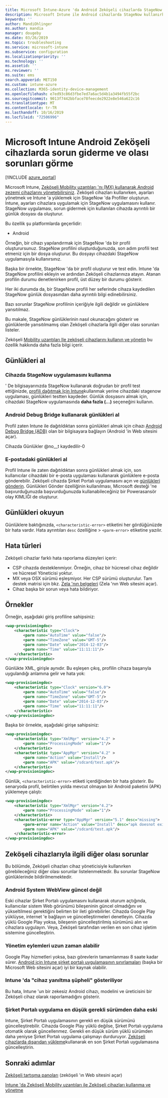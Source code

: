 ```yaml
---
title: Microsoft Intune-Azure 'da Android Zeköşeli cihazlarda StageNow günlüklerini kullanma | Microsoft Docs
description: Microsoft Intune ile Android cihazlarda StageNow kullanırken karşılaşılan yaygın sorunlar ve çözümleri bölümüne bakın. Ayrıca günlükleri nasıl alabileceğinizi öğrenin ve başarılı veya hatalara yönelik günlüklerin nasıl okunduğunu gösteren örneklere bakın.
keywords: ''
author: MandiOhlinger
ms.author: mandia
manager: dougeby
ms.date: 03/26/2019
ms.topic: troubleshooting
ms.service: microsoft-intune
ms.subservice: configuration
ms.localizationpriority: ''
ms.technology: ''
ms.assetid: ''
ms.reviewer: ''
ms.suite: ems
search.appverid: MET150
ms.custom: intune-azure
ms.collection: M365-identity-device-management
ms.openlocfilehash: e7ed93c86d3fbe7ed7a6ac5d4b1a3494fb55f2bc
ms.sourcegitcommit: 9013f7442bbface78feecde2922e8e546a622c16
ms.translationtype: MT
ms.contentlocale: tr-TR
ms.lasthandoff: 10/16/2019
ms.locfileid: "72506996"
---
```

# <a name="troubleshoot-and-see-potential-issues-on-android-zebra-devices-in-microsoft-intune"></a>Microsoft Intune Android Zeköşeli cihazlarda sorun giderme ve olası sorunları görme

[!INCLUDE [azure_portal](../includes/azure_portal.md)]

Microsoft Intune, [Zeköşeli Mobility uzantıları 'nı (MX) kullanarak Android zezemi cihazlarını yönetebilirsiniz](android-zebra-mx-overview.md). Zeköşeli cihazları kullanırken, ayarları yönetmek ve Intune 'a yüklemek için StageNow 'da Profiller oluşturun. Intune, ayarları cihazlara uygulamak için StageNow uygulamasını kullanır. StageNow uygulaması, sorun gidermek için kullanılan cihazda ayrıntılı bir günlük dosyası da oluşturur.

Bu özellik şu platformlarda geçerlidir:

- Android

Örneğin, bir cihazı yapılandırmak için StageNow 'da bir profil oluşturursunuz. StageNow profilini oluşturduğunuzda, son adım profili test etmeniz için bir dosya oluşturur. Bu dosyayı cihazdaki StageNow uygulamasıyla kullanırsınız.

Başka bir örnekte, StageNow 'da bir profil oluşturur ve test edin. Intune 'da StageNow profilini ekleyin ve ardından Zeköşeli cihazlarınıza atayın. Atanan profilin durumu denetlenirken profil, üst düzey bir durumu gösterir.

Her iki durumda da, bir StageNow profili her seferinde cihaza kaydedilen StageNow günlük dosyasından daha ayrıntılı bilgi edinebilirsiniz.

Bazı sorunlar StageNow profilinin içeriğiyle ilgili değildir ve günlüklere yansıtılmaz.

Bu makale, StageNow günlüklerinin nasıl okunacağını gösterir ve günlüklerde yansıtılmamış olan Zeköşeli cihazlarla ilgili diğer olası sorunları listeler.

Zeköşeli [Mobility uzantıları Ile zeköşeli cihazlarını kullanın ve yönetin](android-zebra-mx-overview.md) bu özellik hakkında daha fazla bilgi içerir.

## <a name="get-the-logs"></a>Günlükleri al

### <a name="use-the-stagenow-app-on-the-device"></a>Cihazda StageNow uygulamasını kullanma
' De bilgisayarınızda StageNow kullanarak doğrudan bir profil test ettiğinizde, [profili dağıtmak Için Intune](android-zebra-mx-overview.md#step-4-create-a-device-management-profile-in-stagenow)kullanmak yerine cihazdaki stagenow uygulaması, günlükleri testten kaydeder. Günlük dosyasını almak için, cihazdaki StageNow uygulamasında **daha fazla (...)** seçeneğini kullanın.

### <a name="get-logs-using-android-debug-bridge"></a>Android Debug Bridge kullanarak günlükleri al
Profil zaten Intune ile dağıtıldıktan sonra günlükleri almak için cihazı [Android Debug Bridge (ADB)](https://developer.android.com/studio/command-line/adb) olan bir bilgisayara bağlayın (Android 'in Web sitesini açar).

Cihazda Günlükler @no__t kaydedilir-0

### <a name="get-logs-from-email"></a>E-postadaki günlükleri al
Profil Intune ile zaten dağıtıldıktan sonra günlükleri almak için, son kullanıcılar cihazdaki bir e-posta uygulaması kullanarak günlüklere e-posta gönderebilir. Zeköşeli cihazda Şirket Portalı uygulamasını açın ve [günlükleri gönderin](https://docs.microsoft.com/intune-user-help/send-logs-to-your-it-admin-by-email-android). Günlükleri Gönder özelliğinin kullanılması, Microsoft desteği 'ne başvurduğunuzda başvurduğunuzda kullanabileceğiniz bir Powerasansör olay KIMLIĞI de oluşturur.

## <a name="read-the-logs"></a>Günlükleri okuyun

Günlüklere baktığınızda, `<characteristic-error>` etiketini her gördüğünüzde bir hata vardır. Hata ayrıntıları `desc` özelliğine > `<parm-error>` etiketine yazılır.

## <a name="error-types"></a>Hata türleri

Zeköşeli cihazlar farklı hata raporlama düzeyleri içerir:

- CSP cihazda desteklenmiyor. Örneğin, cihaz bir hücresel cihaz değildir ve hücresel Yöneticisi yoktur.
- MX veya OSX sürümü eşleşmiyor. Her CSP sürümü oluşturulur. Tam destek matrisi için bkz. [Zela 'nın belgeleri](http://techdocs.zebra.com/mx/) (Zela 'nın Web sitesini açar).
- Cihaz başka bir sorun veya hata bildiriyor.

## <a name="examples"></a>Örnekler

Örneğin, aşağıdaki giriş profiline sahipsiniz:

```xml
<wap-provisioningdoc>
    <characteristic type="Clock">
        <parm name="AutoTime" value="false"/>
        <parm name="TimeZone" value="GMT-5"/>
        <parm name="Date" value="2014-12-03"/>
        <parm name="Time" value="11:11:11"/>
    </characteristic>
</wap-provisioningdoc>
```

Günlükte XML, girişle aynıdır. Bu eşleşen çıkış, profilin cihaza başarıyla uygulandığı anlamına gelir ve hata yok:

```xml
<wap-provisioningdoc>
    <characteristic type="Clock" version="6.0">
        <parm name="AutoTime" value="false"/>
        <parm name="TimeZone" value="GMT-5"/>
        <parm name="Date" value="2014-12-03"/>
        <parm name="Time" value="11:11:11"/>
    </characteristic>
</wap-provisioningdoc>
```

Başka bir örnekte, aşağıdaki girişe sahipsiniz:

```xml
<wap-provisioningdoc>
    <characteristic type="XmlMgr" version="4.2" >
        <parm name="ProcessingMode" value="1"/>
    </characteristic>
    <characteristic type="AppMgr" version="4.2" >
        <parm name="Action" value="Install"/>
        <parm name="APK" value="/sdcard/test.apk"/>
    </characteristic>
</wap-provisioningdoc>
```

Günlük, `<characteristic-error>` etiketi içerdiğinden bir hata gösterir. Bu senaryoda profil, belirtilen yolda mevcut olmayan bir Android paketini (APK) yüklemeye çalıştı:

```xml
<wap-provisioningdoc>
    <characteristic type="XmlMgr" version="4.2">
        <parm name="ProcessingMode" value="1"/>
    </characteristic>
    <characteristic-error type="AppMgr" version="5.1" desc="missing">
        <parm-error name="Action" value="Install" desc="apk doesnot exist in the path"/>
        <parm name="APK" value="/sdcard/test.apk"/>
    </characteristic-error>
</wap-provisioningdoc>
```

## <a name="other-potential-issues-with-zebra-devices"></a>Zeköşeli cihazlarıyla ilgili diğer olası sorunlar

Bu bölümde, Zeköşeli cihazları cihaz yöneticisiyle kullanırken görebileceğiniz diğer olası sorunlar listelenmektedir. Bu sorunlar StageNow günlüklerinde bildirilmemektedir.

### <a name="android-system-webview-is-out-of-date"></a>Android System WebView güncel değil

Eski cihazlar Şirket Portalı uygulamasını kullanarak oturum açtığında, kullanıcılar sistem Web görünümü bileşeninin güncel olmadığını ve yükseltilmesi gerektiğini belirten bir ileti görebilirler. Cihazda Google Play yüklüyse, internet 'e bağlayın ve güncelleştirmeleri denetleyin. Cihazda yüklü Google Play yoksa, bileşenin güncelleştirilmiş sürümünü alın ve cihazlara uygulayın. Veya, Zeköşeli tarafından verilen en son cihaz işletim sistemine güncelleştirin.

### <a name="management-actions-take-a-long-time"></a>Yönetim eylemleri uzun zaman alabilir

Google Play hizmetleri yoksa, bazı görevlerin tamamlanması 8 saate kadar sürer. [Android için Intune şirket portalı uygulamasının sınırlamaları](https://support.microsoft.com/help/3211588/limitations-of-intune-company-portal-app-for-android-in-china) (başka bir Microsoft Web sitesini açar) iyi bir kaynak olabilir.

### <a name="device-spoofing-suspected-shows-in-intune"></a>Intune 'da "cihaz yanıltma şüpheli" gösteriliyor

Bu hata, Intune 'un bir zekesiz Android cihazı, modelini ve üreticisini bir Zeköşeli cihaz olarak raporlamadığını gösterir.

### <a name="company-portal-app-is-older-than-minimum-required-version"></a>Şirket Portalı uygulama en düşük gerekli sürümden daha eski

Intune, Şirket Portalı uygulamasının gerekli en düşük sürümünü güncelleştirebilir. Cihazda Google Play yüklü değilse, Şirket Portalı uygulama otomatik olarak güncellenmez. Gerekli en düşük sürüm yüklü sürümden daha yeniyse Şirket Portalı uygulama çalışmayı durduruyor. [Zeköşeli cihazlarda dışarıdan yükleme](android-zebra-mx-overview.md#sideload-the-company-portal-app)kullanarak en son Şirket Portalı uygulamasına güncelleştirin.

## <a name="next-steps"></a>Sonraki adımlar

[Zeköşeli tartışma panoları](https://developer.zebra.com/community/home/discussions) (zeköşeli 'ın Web sitesini açar)

[Intune 'da Zeköşeli Mobility uzantıları ile Zeköşeli cihazları kullanma ve yönetme](android-zebra-mx-overview.md)
